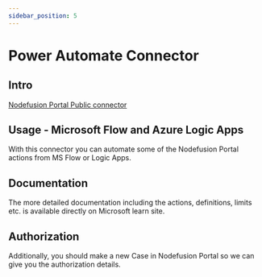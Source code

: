 ```yaml
---
sidebar_position: 5
---
```

# Power Automate Connector

## Intro

[Nodefusion Portal Public connector](https://learn.microsoft.com/en-us/connectors/nodefusionportal/)

## Usage - Microsoft Flow and Azure Logic Apps

With this connector you can automate some of the Nodefusion Portal actions from MS Flow or Logic Apps.

## Documentation

The more detailed documentation including the actions, definitions, limits etc. is available directly on Microsoft learn site.

## Authorization

Additionally, you should make a new Case in Nodefusion Portal so we can give you the authorization details.